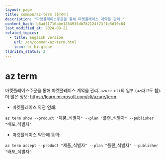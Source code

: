 ```yaml
---
layout: page
title: common/az-term (한국어)
description: "마켓플레이스주문을 통해 마켓플레이스 계약을 관리."
content_hash: b6adf1716abe1264935db782124f73f1e5d10c64
last_modified_at: 2024-09-22
related_topics:
  - title: English version
    url: /en/common/az-term.html
    icon: bi bi-globe
tldri18n_status: 2
---
```

# az term

마켓플레이스주문을 통해 마켓플레이스 계약을 관리.
`azure-cli`의 일부 (`az`라고도 함).
더 많은 정보: <https://learn.microsoft.com/cli/azure/term>.

- 마켓플레이스 약관 인쇄:

`az term show --product "`<span class="tldr-var badge badge-pill bg-dark-lm bg-white-dm text-white-lm text-dark-dm font-weight-bold">제품_식별자</span>`" --plan "`<span class="tldr-var badge badge-pill bg-dark-lm bg-white-dm text-white-lm text-dark-dm font-weight-bold">플랜_식별자</span>`" --publisher "`<span class="tldr-var badge badge-pill bg-dark-lm bg-white-dm text-white-lm text-dark-dm font-weight-bold">배포_식별자</span>`"`

- 마켓플레이스 약관에 동의:

`az term accept --product "`<span class="tldr-var badge badge-pill bg-dark-lm bg-white-dm text-white-lm text-dark-dm font-weight-bold">제품_식별자</span>`" --plan "`<span class="tldr-var badge badge-pill bg-dark-lm bg-white-dm text-white-lm text-dark-dm font-weight-bold">플랜_식별자</span>`" --publisher "`<span class="tldr-var badge badge-pill bg-dark-lm bg-white-dm text-white-lm text-dark-dm font-weight-bold">배포_식별자</span>`"`
